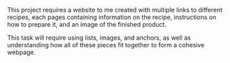 This project requires a website to me created with multiple links to different recipes, each pages containing 
information on the recipe, instructions on how to prepare it, and an image of the finished product.

This task will require using lists, images, and anchors, as well as understanding how all of these pieces fit
together to form a cohesive webpage.
